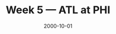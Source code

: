 ---
layout: game
title: Week 5 — ATL at PHI
season: 2000
game_id: 2000_05_ATL_PHI
week: 5
date: 2000-10-01
home_team: PHI
away_team: ATL
final_home: 38
final_away: 10
pbp_url: /assets/data/pbp/2000/2000_05_ATL_PHI.csv.gz
---